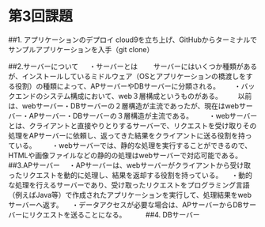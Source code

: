 # 第3回課題
##1.  アプリケーションのデプロイ
       cloud9を立ち上げ、GitHubからターミナルでサンプルアプリケーションを入手（git clone）
       
##2.サーバーについて
　 ・サーバーとは
　　サーバーにはいくつか種類があるが、インストールしているミドルウェア（OSとアプリケーションの橋渡しをする役割）の種類によって、APサーバーやDBサーバーに分類される。　
　 ・バックエンドのシステム構成において、web３層構成というものがある。
　　以前は、webサーバー・DBサーバーの２層構造が主流であったが、現在はwebサーバー・APサーバー・DBサーバーの３層構造が主流である。
　　・webサーバーとは、クライアントと直接やりとりするサーバーで、リクエストを受け取りその処理をAPサーバーに依頼し、返ってきた結果をクライアントに送る役割を持っている。
　　・webサーバーでは、静的な処理を実行することができるので、HTMLや画像ファイルなどの静的の処理はwebサーバーで対応可能である。
##3.APサーバー
　・APサーバーは、webサーバーがクライアントから受け取ったリクエストを動的に処理し、結果を返却する役割を持っている。
　・動的な処理を行えるサーバーであり、受け取ったリクエストをプログラミング言語（例えばJava等）で作成されたアプリケーションを実行して、処理結果をwebサーバーへ返す。
　・データアクセスが必要な場合は、APサーバーからDBサーバーにリクエストを送ることになる。
　
　
##4. DBサーバー
